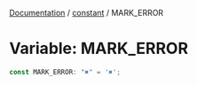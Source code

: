 [Documentation](../../index.md) / [constant](../index.md) / MARK\_ERROR

# Variable: MARK\_ERROR

```ts
const MARK_ERROR: "✖" = '✖';
```
